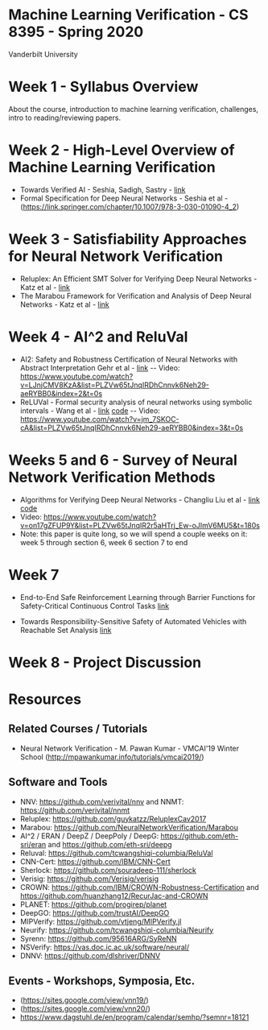 # Machine Learning Verification - CS 8395 - Spring 2020
Vanderbilt University

# Week 1 - Syllabus Overview
About the course, introduction to machine learning verification, challenges, intro to reading/reviewing papers.

# Week 2 - High-Level Overview of Machine Learning Verification

- Towards Verified AI - Seshia, Sadigh, Sastry - [link](https://arxiv.org/abs/1606.08514)
- Formal Specification for Deep Neural Networks - Seshia et al - (https://link.springer.com/chapter/10.1007/978-3-030-01090-4_2)

# Week 3 - Satisfiability Approaches for Neural Network Verification

- Reluplex: An Efficient SMT Solver for Verifying Deep Neural Networks - Katz et al - [link](https://link.springer.com/chapter/10.1007/978-3-319-63387-9_5)
- The Marabou Framework for Verification and Analysis of Deep Neural Networks - Katz et al - [link](https://link.springer.com/chapter/10.1007/978-3-030-25540-4_26)

# Week 4 - AI^2 and ReluVal

- AI2: Safety and Robustness Certification of Neural Networks with Abstract Interpretation
Gehr et al - [link](https://ieeexplore.ieee.org/document/8418593)
-- Video: https://www.youtube.com/watch?v=LJnjCMV8KzA&list=PLZVw65tJnqIRDhCnnvk6Neh29-aeRYBB0&index=2&t=0s
- ReLUVal - Formal security analysis of neural networks using symbolic intervals - Wang et al - [link](https://dl.acm.org/doi/10.5555/3277203.3277323) [code](https://github.com/tcwangshiqi-columbia/ReluVal)
-- Video: https://www.youtube.com/watch?v=jm_7SKOC-cA&list=PLZVw65tJnqIRDhCnnvk6Neh29-aeRYBB0&index=3&t=0s

# Weeks 5 and 6 - Survey of Neural Network Verification Methods

- Algorithms for Verifying Deep Neural Networks - Changliu Liu et al - [link](https://arxiv.org/abs/1903.06758) [code](https://github.com/sisl/NeuralVerification.jl)
- Video: https://www.youtube.com/watch?v=on17gZFUP9Y&list=PLZVw65tJnqIR2r5aHTrj_Ew-oJImV6MU5&t=180s
- Note: this paper is quite long, so we will spend a couple weeks on it: week 5 through section 6, week 6 section 7 to end

# Week 7

- End-to-End Safe Reinforcement Learning through Barrier Functions for Safety-Critical Continuous Control Tasks [link](https://arxiv.org/abs/1903.08792)

- Towards Responsibility-Sensitive Safety of Automated Vehicles with Reachable Set Analysis [link](https://ieeexplore.ieee.org/abstract/document/8965069)

# Week 8 - Project Discussion

# Resources

## Related Courses / Tutorials

- Neural Network Verification - M. Pawan Kumar - VMCAI'19 Winter School (http://mpawankumar.info/tutorials/vmcai2019/)

## Software and Tools

- NNV: https://github.com/verivital/nnv and NNMT: https://github.com/verivital/nnmt
- Reluplex: https://github.com/guykatzz/ReluplexCav2017
- Marabou: https://github.com/NeuralNetworkVerification/Marabou
- AI^2 / ERAN / DeepZ / DeepPoly / DeepG: https://github.com/eth-sri/eran and https://github.com/eth-sri/deepg
- Reluval: https://github.com/tcwangshiqi-columbia/ReluVal
- CNN-Cert: https://github.com/IBM/CNN-Cert
- Sherlock: https://github.com/souradeep-111/sherlock
- Verisig: https://github.com/Verisig/verisig
- CROWN: https://github.com/IBM/CROWN-Robustness-Certification and https://github.com/huanzhang12/RecurJac-and-CROWN
- PLANET: https://github.com/progirep/planet
- DeepGO: https://github.com/trustAI/DeepGO
- MIPVerify: https://github.com/vtjeng/MIPVerify.jl
- Neurify: https://github.com/tcwangshiqi-columbia/Neurify
- Syrenn: https://github.com/95616ARG/SyReNN
- NSVerify: https://vas.doc.ic.ac.uk/software/neural/
- DNNV: https://github.com/dlshriver/DNNV

## Events - Workshops, Symposia, Etc.

- (https://sites.google.com/view/vnn19/)
- (https://sites.google.com/view/vnn20/)
- https://www.dagstuhl.de/en/program/calendar/semhp/?semnr=18121
